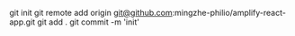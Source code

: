 git init
git remote add origin git@github.com:mingzhe-philio/amplify-react-app.git
git add .
git commit -m 'init'

